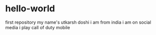 # hello-world
first repository
my name's utkarsh doshi
i am from india
i am on social media
i play call of duty mobile
